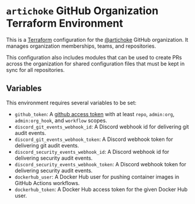 # `artichoke` GitHub Organization Terraform Environment

This is a [Terraform] configuration for the [@artichoke] GitHub organization. It
manages organization memberships, teams, and repositories.

[terraform]: https://www.terraform.io
[@artichoke]: https://github.com/artichoke

This configuration also includes modules that can be used to create PRs across
the organization for shared configuration files that must be kept in sync for
all repositories.

## Variables

This environment requires several variables to be set:

- `github_token`: A [github access token] with at least `repo`, `admin:org`,
  `admin:org_hook`, and `workflow` scopes.
- `discord_git_events_webhook_id`: A Discord webhook id for delivering git audit
  events.
- `discord_git_events_webhook_token`: A Discord webhook token for delivering git
  audit events.
- `discord_security_events_webhook_id`: A Discord webhook id for delivering
  security audit events.
- `discord_security_events_webhook_token`: A Discord webhook token for
  delivering security audit events.
- `dockerhub_user`: A Docker Hub user for pushing container images in GitHub
  Actions workflows.
- `dockerhub_token`: A Docker Hub access token for the given Docker Hub user.

[github access token]:
  https://github.com/settings/tokens/new?scopes=repo,admin:org,admin:org_hook,workflow
